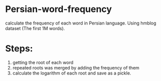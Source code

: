 # Persian-word-frequency
calculate the frequency of each word in Persian language.
Using hmblog dataset (The first 1M words).
# Steps:
1. getting the root of each word
2. repeated roots was merged by adding the frequency of them
3. calculate the logarithm of each root and save as a pickle.
